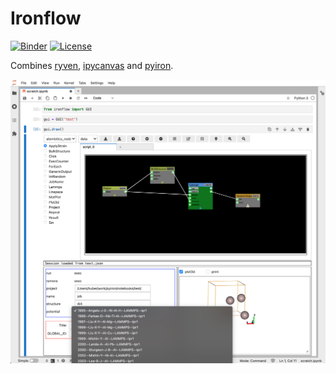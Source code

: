 # Ironflow

[![Binder](https://mybinder.org/badge_logo.svg)](https://mybinder.org/v2/gh/pyiron/ironflow/HEAD?labpath=example.ipynb)
[![License](https://img.shields.io/badge/License-BSD_3--Clause-blue.svg)](https://opensource.org/licenses/BSD-3-Clause)

Combines [ryven](https://ryven.org), [ipycanvas](https://ipycanvas.readthedocs.io/) and [pyiron](https://pyiron.org).

![](screenshot.png)
